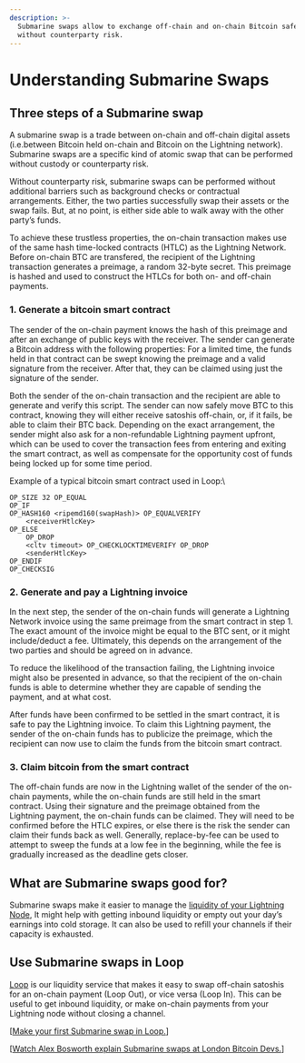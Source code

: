 ```yaml
---
description: >-
  Submarine swaps allow to exchange off-chain and on-chain Bitcoin safely
  without counterparty risk.
---
```


# Understanding Submarine Swaps

## Three steps of a Submarine swap

A submarine swap is a trade between on-chain and off-chain digital assets (i.e.between Bitcoin held on-chain and Bitcoin on the Lightning network). Submarine swaps are a specific kind of atomic swap that can be performed without custody or counterparty risk.

Without counterparty risk, submarine swaps can be performed without additional barriers such as background checks or contractual arrangements. Either, the two parties successfully swap their assets or the swap fails. But, at no point, is either side able to walk away with the other party’s funds.

To achieve these trustless properties, the on-chain transaction makes use of the same hash time-locked contracts (HTLC) as the Lightning Network. Before on-chain BTC are transfered, the recipient of the Lightning transaction generates a preimage, a random 32-byte secret. This preimage is hashed and used to construct the HTLCs for both on- and off-chain payments.

### **1. Generate a bitcoin smart contract**

The sender of the on-chain payment knows the hash of this preimage and after an exchange of public keys with the receiver. The sender can generate a Bitcoin address with the following properties: For a limited time, the funds held in that contract can be swept knowing the preimage and a valid signature from the receiver. After that, they can be claimed using just the signature of the sender.

Both the sender of the on-chain transaction and the recipient are able to generate and verify this script. The sender can now safely move BTC to this contract, knowing they will either receive satoshis off-chain, or, if it fails, be able to claim their BTC back. Depending on the exact arrangement, the sender might also ask for a non-refundable Lightning payment upfront, which can be used to cover the transaction fees from entering and exiting the smart contract, as well as compensate for the opportunity cost of funds being locked up for some time period.

Example of a typical bitcoin smart contract used in Loop:\


`OP_SIZE 32 OP_EQUAL`\
`OP_IF`\
`OP_HASH160 <ripemd160(swapHash)> OP_EQUALVERIFY`\
`    <receiverHtlcKey>`\
`OP_ELSE`\
`    OP_DROP`\
`    <cltv timeout> OP_CHECKLOCKTIMEVERIFY OP_DROP`\
`    <senderHtlcKey>`\
`OP_ENDIF`\
`OP_CHECKSIG`

### **2. Generate and pay a Lightning invoice**

In the next step, the sender of the on-chain funds will generate a Lightning Network invoice using the same preimage from the smart contract in step 1. The exact amount of the invoice might be equal to the BTC sent, or it might include/deduct a fee. Ultimately, this depends on the arrangement of the two parties and should be agreed on in advance.

To reduce the likelihood of the transaction failing, the Lightning invoice might also be presented in advance, so that the recipient of the on-chain funds is able to determine whether they are capable of sending the payment, and at what cost.

After funds have been confirmed to be settled in the smart contract, it is safe to pay the Lightning invoice. To claim this Lightning payment, the sender of the on-chain funds has to publicize the preimage, which the recipient can now use to claim the funds from the bitcoin smart contract.

### **3. Claim bitcoin from the smart contract**

The off-chain funds are now in the Lightning wallet of the sender of the on-chain payments, while the on-chain funds are still held in the smart contract. Using their signature and the preimage obtained from the Lightning payment, the on-chain funds can be claimed. They will need to be confirmed before the HTLC expires, or else there is the risk the sender can claim their funds back as well. Generally, replace-by-fee can be used to attempt to sweep the funds at a low fee in the beginning, while the fee is gradually increased as the deadline gets closer.

## What are Submarine swaps good for?

Submarine swaps make it easier to manage the [liquidity of your Lightning Node](https://docs.lightning.engineering/the-lightning-network/liquidity/manage-liquidity), It might help with getting inbound liquidity or empty out your day’s earnings into cold storage. It can also be used to refill your channels if their capacity is exhausted.

## Use Submarine swaps in Loop

[Loop](https://github.com/lightninglabs/loop) is our liquidity service that makes it easy to swap off-chain satoshis for an on-chain payment (Loop Out), or vice versa (Loop In). This can be useful to get inbound liquidity, or make on-chain payments from your Lightning node without closing a channel.

\[[Make your first Submarine swap in Loop.](../../lightning-network-tools/loop/)]

\[[Watch Alex Bosworth explain Submarine swaps at London Bitcoin Devs.](https://www.youtube.com/watch?v=eB\_HkYb7Y2M)]
